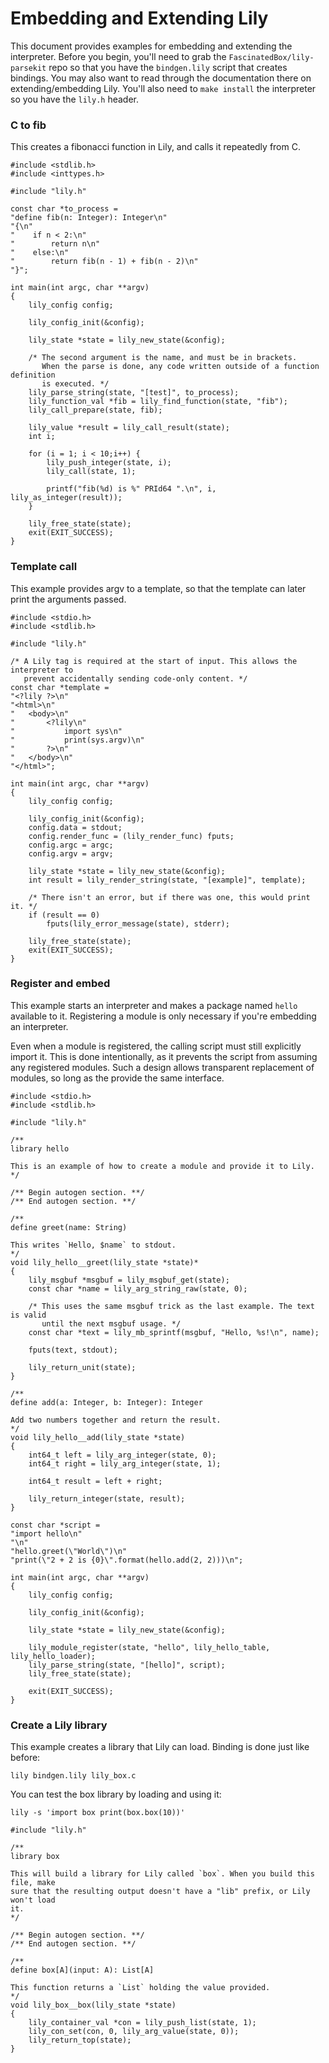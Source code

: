 Embedding and Extending Lily
============================

This document provides examples for embedding and extending the interpreter.
Before you begin, you'll need to grab the `FascinatedBox/lily-parsekit` repo so
that you have the `bindgen.lily` script that creates bindings. You may also want
to read through the documentation there on extending/embedding Lily. You'll also
need to `make install` the interpreter so you have the `lily.h` header.

### C to fib

This creates a fibonacci function in Lily, and calls it repeatedly from C.

```
#include <stdlib.h>
#include <inttypes.h>

#include "lily.h"

const char *to_process =
"define fib(n: Integer): Integer\n"
"{\n"
"    if n < 2:\n"
"        return n\n"
"    else:\n"
"        return fib(n - 1) + fib(n - 2)\n"
"}";

int main(int argc, char **argv)
{
    lily_config config;

    lily_config_init(&config);

    lily_state *state = lily_new_state(&config);

    /* The second argument is the name, and must be in brackets.
       When the parse is done, any code written outside of a function definition
       is executed. */
    lily_parse_string(state, "[test]", to_process);
    lily_function_val *fib = lily_find_function(state, "fib");
    lily_call_prepare(state, fib);

    lily_value *result = lily_call_result(state);
    int i;

    for (i = 1; i < 10;i++) {
        lily_push_integer(state, i);
        lily_call(state, 1);

        printf("fib(%d) is %" PRId64 ".\n", i, lily_as_integer(result));
    }

    lily_free_state(state);
    exit(EXIT_SUCCESS);
}
```

### Template call

This example provides argv to a template, so that the template can later print
the arguments passed.

```
#include <stdio.h>
#include <stdlib.h>

#include "lily.h"

/* A Lily tag is required at the start of input. This allows the interpreter to
   prevent accidentally sending code-only content. */
const char *template =
"<?lily ?>\n"
"<html>\n"
"   <body>\n"
"       <?lily\n"
"           import sys\n"
"           print(sys.argv)\n"
"       ?>\n"
"   </body>\n"
"</html>";

int main(int argc, char **argv)
{
    lily_config config;

    lily_config_init(&config);
    config.data = stdout;
    config.render_func = (lily_render_func) fputs;
    config.argc = argc;
    config.argv = argv;

    lily_state *state = lily_new_state(&config);
    int result = lily_render_string(state, "[example]", template);

    /* There isn't an error, but if there was one, this would print it. */
    if (result == 0)
        fputs(lily_error_message(state), stderr);

    lily_free_state(state);
    exit(EXIT_SUCCESS);
}
```

### Register and embed

This example starts an interpreter and makes a package named `hello` available
to it. Registering a module is only necessary if you're embedding an
interpreter.

Even when a module is registered, the calling script must still explicitly
import it. This is done intentionally, as it prevents the script from assuming
any registered modules. Such a design allows transparent replacement of modules,
so long as the provide the same interface.

```
#include <stdio.h>
#include <stdlib.h>

#include "lily.h"

/**
library hello

This is an example of how to create a module and provide it to Lily.
*/

/** Begin autogen section. **/
/** End autogen section. **/

/**
define greet(name: String)

This writes `Hello, $name` to stdout.
*/
void lily_hello__greet(lily_state *state)*
{
    lily_msgbuf *msgbuf = lily_msgbuf_get(state);
    const char *name = lily_arg_string_raw(state, 0);

    /* This uses the same msgbuf trick as the last example. The text is valid
       until the next msgbuf usage. */
    const char *text = lily_mb_sprintf(msgbuf, "Hello, %s!\n", name);

    fputs(text, stdout);

    lily_return_unit(state);
}

/**
define add(a: Integer, b: Integer): Integer

Add two numbers together and return the result.
*/
void lily_hello__add(lily_state *state)
{
    int64_t left = lily_arg_integer(state, 0);
    int64_t right = lily_arg_integer(state, 1);

    int64_t result = left + right;

    lily_return_integer(state, result);
}

const char *script =
"import hello\n"
"\n"
"hello.greet(\"World\")\n"
"print(\"2 + 2 is {0}\".format(hello.add(2, 2)))\n";

int main(int argc, char **argv)
{
    lily_config config;

    lily_config_init(&config);

    lily_state *state = lily_new_state(&config);

    lily_module_register(state, "hello", lily_hello_table, lily_hello_loader);
    lily_parse_string(state, "[hello]", script);
    lily_free_state(state);

    exit(EXIT_SUCCESS);
}
```

### Create a Lily library

This example creates a library that Lily can load. Binding is done just like
before:

`lily bindgen.lily lily_box.c`

You can test the box library by loading and using it:

`lily -s 'import box print(box.box(10))'`

```
#include "lily.h"

/**
library box

This will build a library for Lily called `box`. When you build this file, make
sure that the resulting output doesn't have a "lib" prefix, or Lily won't load
it.
*/

/** Begin autogen section. **/
/** End autogen section. **/

/**
define box[A](input: A): List[A]

This function returns a `List` holding the value provided.
*/
void lily_box__box(lily_state *state)
{
    lily_container_val *con = lily_push_list(state, 1);
    lily_con_set(con, 0, lily_arg_value(state, 0));
    lily_return_top(state);
}
```
